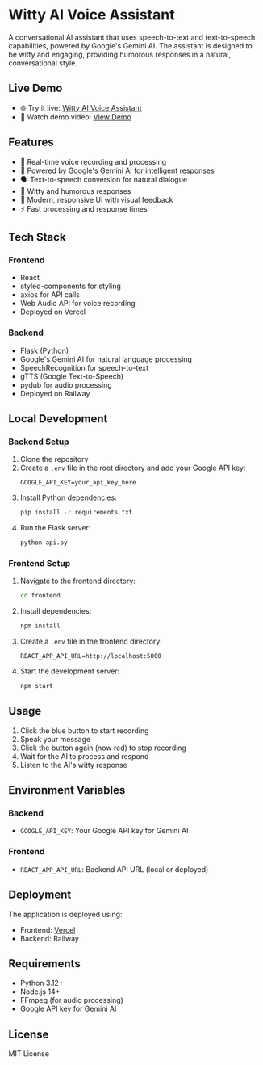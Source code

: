 # Witty AI Voice Assistant

A conversational AI assistant that uses speech-to-text and text-to-speech capabilities, powered by Google's Gemini AI. The assistant is designed to be witty and engaging, providing humorous responses in a natural, conversational style.

## Live Demo

- 🌐 Try it live: [Witty AI Voice Assistant](https://voice-to-voice-llm.vercel.app/)
- 🎥 Watch demo video: [View Demo](./media/demo.mp4)

## Features

- 🎤 Real-time voice recording and processing
- 🤖 Powered by Google's Gemini AI for intelligent responses
- 🗣️ Text-to-speech conversion for natural dialogue
- 💬 Witty and humorous responses
- 🎨 Modern, responsive UI with visual feedback
- ⚡ Fast processing and response times

## Tech Stack

### Frontend
- React
- styled-components for styling
- axios for API calls
- Web Audio API for voice recording
- Deployed on Vercel

### Backend
- Flask (Python)
- Google's Gemini AI for natural language processing
- SpeechRecognition for speech-to-text
- gTTS (Google Text-to-Speech)
- pydub for audio processing
- Deployed on Railway

## Local Development

### Backend Setup

1. Clone the repository
2. Create a `.env` file in the root directory and add your Google API key:
   ```
   GOOGLE_API_KEY=your_api_key_here
   ```
3. Install Python dependencies:
   ```bash
   pip install -r requirements.txt
   ```
4. Run the Flask server:
   ```bash
   python api.py
   ```

### Frontend Setup

1. Navigate to the frontend directory:
   ```bash
   cd frontend
   ```
2. Install dependencies:
   ```bash
   npm install
   ```
3. Create a `.env` file in the frontend directory:
   ```
   REACT_APP_API_URL=http://localhost:5000
   ```
4. Start the development server:
   ```bash
   npm start
   ```

## Usage

1. Click the blue button to start recording
2. Speak your message
3. Click the button again (now red) to stop recording
4. Wait for the AI to process and respond
5. Listen to the AI's witty response

## Environment Variables

### Backend
- `GOOGLE_API_KEY`: Your Google API key for Gemini AI

### Frontend
- `REACT_APP_API_URL`: Backend API URL (local or deployed)

## Deployment

The application is deployed using:
- Frontend: [Vercel](https://voice-to-voice-llm.vercel.app/)
- Backend: Railway

## Requirements

- Python 3.12+
- Node.js 14+
- FFmpeg (for audio processing)
- Google API key for Gemini AI

## License

MIT License

